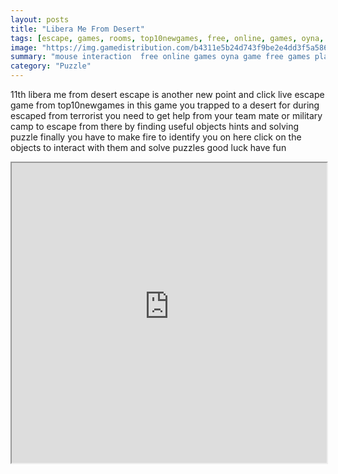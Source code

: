 ```yaml
---
layout: posts
title: "Libera Me From Desert"
tags: [escape, games, rooms, top10newgames, free, online, games, oyna, game, free, games, play, play, games]
image: "https://img.gamedistribution.com/b4311e5b24d743f9be2e4dd3f5a5862a.jpg"
summary: "mouse interaction  free online games oyna game free games play play games"
category: "Puzzle"
---
```


11th libera me from desert escape is another new point and click live escape game from top10newgames in this game you trapped to a desert for during escaped from terrorist you need to get help from your team mate or military camp to escape from there by finding useful objects hints and solving puzzle finally you have to make fire to identify you on here click on the objects to interact with them and solve puzzles good luck have fun

<iframe width="100%" height="480px;" src="https://flash.gamedistribution.com?game=b4311e5b24d743f9be2e4dd3f5a5862a"></iframe>
